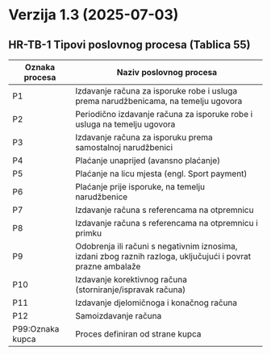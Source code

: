 # Verzija 1.3 (2025-07-03)

## HR-TB-1 Tipovi poslovnog procesa (Tablica 55)

| Oznaka procesa   | Naziv poslovnog procesa                                                                                      |
|------------------|--------------------------------------------------------------------------------------------------------------|
| P1               | Izdavanje računa za isporuke robe i usluga prema narudžbenicama, na temelju ugovora                          |
| P2               | Periodično izdavanje računa za isporuke robe i usluga na temelju ugovora                                     |
| P3               | Izdavanje računa za isporuku prema samostalnoj narudžbenici                                                  |
| P4               | Plaćanje unaprijed (avansno plaćanje)                                                                        |
| P5               | Plaćanje na licu mjesta (engl. Sport payment)                                                                |
| P6               | Plaćanje prije isporuke, na temelju narudžbenice                                                             |
| P7               | Izdavanje računa s referencama na otpremnicu                                                                 |
| P8               | Izdavanje računa s referencama na otpremnicu i primku                                                        |
| P9               | Odobrenja ili računi s negativnim iznosima, izdani zbog raznih razloga, uključujući i povrat prazne ambalaže |
| P10              | Izdavanje korektivnog računa (storniranje/ispravak računa)                                                   |
| P11              | Izdavanje djelomičnoga i konačnog računa                                                                     |
| P12              | Samoizdavanje računa                                                                                         |
| P99:Oznaka kupca | Proces definiran od strane kupca                                                                             |
